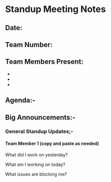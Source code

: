 # Standup Meeting Notes

## Date:

## Team Number:

## Team Members Present:
-
-
-


## Agenda:-

## Big Announcements:-


### General Standup Updates;-

#### Team Member 1 (copy and paste as needed)
What did I work on yesterday?

What am I working on today?

What issues are blocking me?
